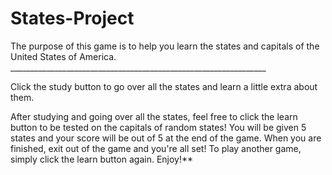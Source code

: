 # States-Project

The purpose of this game is to help you learn the states and capitals 
of the United States of America. 
________________________________________________________________</br>

Click the study button to go over all the states and learn a little extra 
about them. </br>


After studying and going over all the states, feel free to click the learn 
button to be tested on the capitals of random states! You will be given 
5 states and your score will be out of 5 at the end of the game. 
When you are finished, exit out of the game and you're all set! 
To play another game, simply click the learn button again. Enjoy!**
